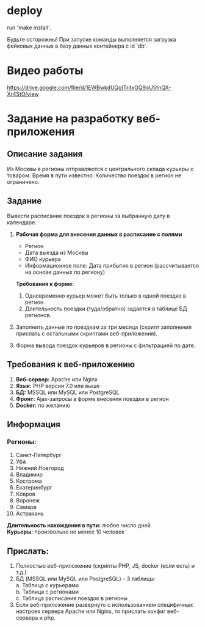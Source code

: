 # deploy
run 'make install'.

Будьте осторожны! При запуске команды выполняется загрузка фейковых данных в базу данных контейнера с id 'db'.

# Видео работы
https://drive.google.com/file/d/1EWBwkdUQgITrjtxGQ9oU5fnQX-Xr4StO/view

# Задание на разработку веб-приложения  

## Описание задания  
Из Москвы в регионы отправляются с центрального склада курьеры с товаром. Время в пути известно. Количество поездок в регион не ограничено.  

## Задание  
Вывести расписание поездок в регионы за выбранную дату в календаре.  

1. **Рабочая форма для внесения данных в расписание с полями**  
   * Регион  
   * Дата выезда из Москвы  
   * ФИО курьера  
   * Информационное поле: Дата прибытия в регион (рассчитывается на основе данных по региону)  

   **Требования к форме:**  
   1. Одновременно курьер может быть только в одной поездке в регион.  
   2. Длительность поездки (туда/обратно) задается в таблице БД регионов.  

2. Заполнить данные по поездкам за три месяца (скрипт заполнения прислать с остальными скриптами веб-приложения).  

3. Форма вывода поездок курьеров в регионы с фильтрацией по дате.  

## Требования к веб-приложению  
1. **Веб-сервер:** Apache или Nginx  
2. **Язык:** PHP версии 7.0 или выше  
3. **БД:** MSSQL или MySQL или PostgreSQL  
4. **Фронт:** Ajax-запросы в форме внесения поездки в регион  
5. **Docker:** по желанию  

## Информация  
### Регионы:  
1. Санкт-Петербург  
2. Уфа  
3. Нижний Новгород  
4. Владимир  
5. Кострома  
6. Екатеринбург  
7. Ковров  
8. Воронеж  
9. Самара  
10. Астрахань  

**Длительность нахождения в пути:** любое число дней  
**Курьеры:** произвольно не менее 10 человек  

## Прислать:  
1. Полностью веб-приложение (скрипты PHP, JS, docker (если есть) и т.д.)  
2. БД (MSSQL или MySQL или PostgreSQL) – 3 таблицы:  
   a. Таблица с курьерами  
   b. Таблица с регионами  
   c. Таблица расписания поездок в регионы  
3. Если веб-приложение развернуто с использованием специфичных настроек сервера Apache или Nginx, то прислать конфиг веб-сервера и php.  
